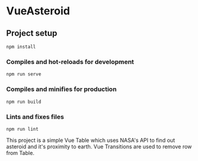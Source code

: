# VueAsteroid

## Project setup

```
npm install
```

### Compiles and hot-reloads for development

```
npm run serve
```

### Compiles and minifies for production

```
npm run build
```

### Lints and fixes files

```
npm run lint
```

This project is a simple Vue Table which uses NASA's API to find out asteroid and it's proximity to earth. Vue Transitions are used to remove row from Table.

